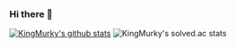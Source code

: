 ### Hi there 👋
[![KingMurky's github stats](https://github-readme-stats.vercel.app/api?username=KingMurky)](https://github.com/KingMurky/github-readme-stats)
![KingMurky's solved.ac stats](https://github-readme-solvedac.hyp3rflow.vercel.app/api/?handle=overwatcher123)

<!--
**KingMurky/KingMurky** is a ✨ _special_ ✨ repository because its `README.md` (this file) appears on your GitHub profile.

Here are some ideas to get you started:

- 🔭 I’m currently working on ...
- 🌱 I’m currently learning ...
- 👯 I’m looking to collaborate on ...
- 🤔 I’m looking for help with ...
- 💬 Ask me about ...
- 📫 How to reach me: ...
- 😄 Pronouns: ...
- ⚡ Fun fact: ...
-->
